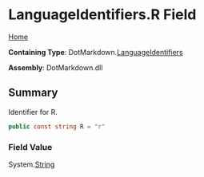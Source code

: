 # LanguageIdentifiers\.R Field

[Home](../../../README.md)

**Containing Type**: DotMarkdown\.[LanguageIdentifiers](../README.md)

**Assembly**: DotMarkdown\.dll

## Summary

Identifier for R\.

```csharp
public const string R = "r"
```

### Field Value

System\.[String](https://docs.microsoft.com/en-us/dotnet/api/system.string)

